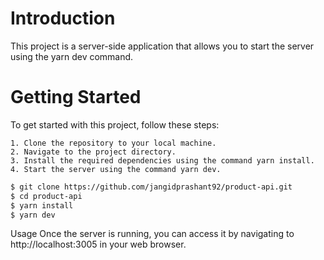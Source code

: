 # Introduction
This project is a server-side application that allows you to start the server using the yarn dev command.

# Getting Started
To get started with this project, follow these steps:

    1. Clone the repository to your local machine.
    2. Navigate to the project directory.
    3. Install the required dependencies using the command yarn install.
    4. Start the server using the command yarn dev.

```bash
$ git clone https://github.com/jangidprashant92/product-api.git
$ cd product-api
$ yarn install
$ yarn dev
```
Usage
Once the server is running, you can access it by navigating to http://localhost:3005 in your web browser.
